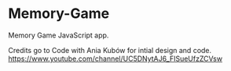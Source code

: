 # Memory-Game
Memory Game JavaScript app.

Credits go to Code with Ania Kubów for intial design and code.
https://www.youtube.com/channel/UC5DNytAJ6_FISueUfzZCVsw
